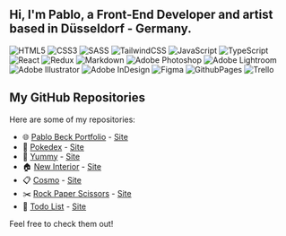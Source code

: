 ## Hi, I'm Pablo, a Front-End Developer and artist based in Düsseldorf - Germany.<br>

![HTML5](https://img.shields.io/badge/html5-%23E34F26.svg?style=for-the-badge&logo=html5&logoColor=white) ![CSS3](https://img.shields.io/badge/css3-%231572B6.svg?style=for-the-badge&logo=css3&logoColor=white) ![SASS](https://img.shields.io/badge/SASS-hotpink.svg?style=for-the-badge&logo=SASS&logoColor=white) ![TailwindCSS](https://img.shields.io/badge/tailwindcss-%2338B2AC.svg?style=for-the-badge&logo=tailwind-css&logoColor=white) ![JavaScript](https://img.shields.io/badge/javascript-%23323330.svg?style=for-the-badge&logo=javascript&logoColor=%23F7DF1E) ![TypeScript](https://img.shields.io/badge/typescript-%23007ACC.svg?style=for-the-badge&logo=typescript&logoColor=white) ![React](https://img.shields.io/badge/react-%2320232a.svg?style=for-the-badge&logo=react&logoColor=%2361DAFB) ![Redux](https://img.shields.io/badge/redux-%23593d88.svg?style=for-the-badge&logo=redux&logoColor=white) ![Markdown](https://img.shields.io/badge/markdown-%23000000.svg?style=for-the-badge&logo=markdown&logoColor=white) ![Adobe Photoshop](https://img.shields.io/badge/adobe%20photoshop-%2331A8FF.svg?style=for-the-badge&logo=adobe%20photoshop&logoColor=white) ![Adobe Lightroom](https://img.shields.io/badge/Adobe%20Lightroom-31A8FF.svg?style=for-the-badge&logo=Adobe%20Lightroom&logoColor=white) ![Adobe Illustrator](https://img.shields.io/badge/adobe%20illustrator-%23FF9A00.svg?style=for-the-badge&logo=adobe%20illustrator&logoColor=white) ![Adobe InDesign](https://img.shields.io/badge/Adobe%20InDesign-49021F?style=for-the-badge&logo=adobeindesign&logoColor=FF3366) ![Figma](https://img.shields.io/badge/figma-%23F24E1E.svg?style=for-the-badge&logo=figma&logoColor=white) ![GithubPages](https://img.shields.io/badge/github%20pages-121013?style=for-the-badge&logo=github&logoColor=white) ![Trello](https://img.shields.io/badge/Trello-%23026AA7.svg?style=for-the-badge&logo=Trello&logoColor=white) 

## My GitHub Repositories

Here are some of my repositories:

- 🌐 [Pablo Beck Portfolio](https://github.com/pablobeckg/pablogb) - [Site](https://pablogb.com)
- 🐥 [Pokedex](https://github.com/pablobeckg/Pokedex) - [Site](https://pokedexpablo.netlify.app/)
- 🍳 [Yummy](https://github.com/pablobeckg/Yummy) - [Site](https://yummypablo.netlify.app)
- 🏠 [New Interior](https://github.com/pablobeckg/new_interior) - [Site](https://newinteriorpablo.netlify.app/)
- 📋 [Cosmo](https://github.com/pablobeckg/cosmo) - [Site](https://cosmopablo.netlify.app)
- ✂️ [Rock Paper Scissors](https://github.com/pablobeckg/rock_paper_scissors) - [Site](https://rockpaperscissorspablo.netlify.app)
- 📝 [Todo List](https://github.com/pablobeckg/todo) - [Site](https://todopablo.netlify.app)


Feel free to check them out!
